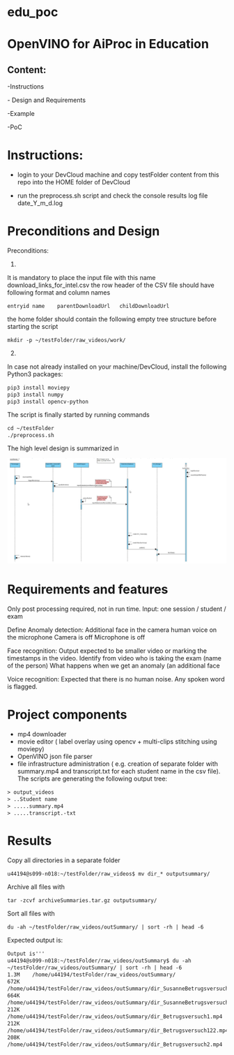 # edu_poc
# OpenVINO for AiProc in Education

## Content:

\-Instructions

\- Design and Requirements

\-Example

\-PoC


# Instructions:

-   login to your DevCloud machine and copy testFolder content from this repo into the HOME folder of DevCloud

-   run the preprocess.sh script and check the console results log file date_Y_m_d.log

# Preconditions and Design
Preconditions:

1.
It is mandatory to place the input file with this name
download_links_for_intel.csv
the row header of the CSV file should have following format and column names
```
entryid	name	parentDownloadUrl	childDownloadUrl
```
the home folder should contain the following empty tree structure before starting the script
```
mkdir -p ~/testFolder/raw_videos/work/
```

2.
In case not already installed on your machine/DevCloud, install the following Python3 packages:
```
pip3 install moviepy
pip3 install numpy
pip3 install opencv-python
```


The script is finally started by running commands
```
cd ~/testFolder
./preprocess.sh
```

The high level design is summarized in 

![](doc/DesignViewer1.jpg)



# Requirements and features
Only post processing required, not in run time.
Input: one session / student / exam 

Define Anomaly detection:
Additional face in the camera
human voice on the microphone
Camera is off
Microphone is off

Face recognition:
Output expected to be smaller video or marking the timestamps in the video. 
Identify from video who is taking the exam (name of the person)
What happens when we get an anomaly (an additional face

Voice recognition:
Expected that there is no human noise. Any spoken word is flagged.

# Project components

-	mp4 downloader
-	movie editor ( label overlay using opencv  +  multi-clips stitching using moviepy)
-	OpenVINO json file parser
-	file infrastructure administration ( e.g. creation of separate folder with summary.mp4 and transcript.txt for each student name in the csv file).
The scripts are generating the following output tree:
```
> output_videos
> ..Student name
> .....summary.mp4
> .....transcript.-txt
```

# Results
Copy all directories in a separate folder
```
u44194@s099-n018:~/testFolder/raw_videos$ mv dir_* outputsummary/
```

Archive all files with 
```
tar -zcvf archiveSummaries.tar.gz outputsummary/
```

Sort all files with
```
du -ah ~/testFolder/raw_videos/outSummary/ | sort -rh | head -6
```


Expected output is:
```
Output is'''
u44194@s099-n018:~/testFolder/raw_videos/outSummary$ du -ah ~/testFolder/raw_videos/outSummary/ | sort -rh | head -6
1.3M    /home/u44194/testFolder/raw_videos/outSummary/
672K    /home/u44194/testFolder/raw_videos/outSummary/dir_SusanneBetrugsversuch.mp4
664K    /home/u44194/testFolder/raw_videos/outSummary/dir_SusanneBetrugsversuch.mp4/summary.mp4
212K    /home/u44194/testFolder/raw_videos/outSummary/dir_Betrugsversuch1.mp4
212K    /home/u44194/testFolder/raw_videos/outSummary/dir_Betrugsversuch122.mp4
208K    /home/u44194/testFolder/raw_videos/outSummary/dir_Betrugsversuch2.mp4
```

 
